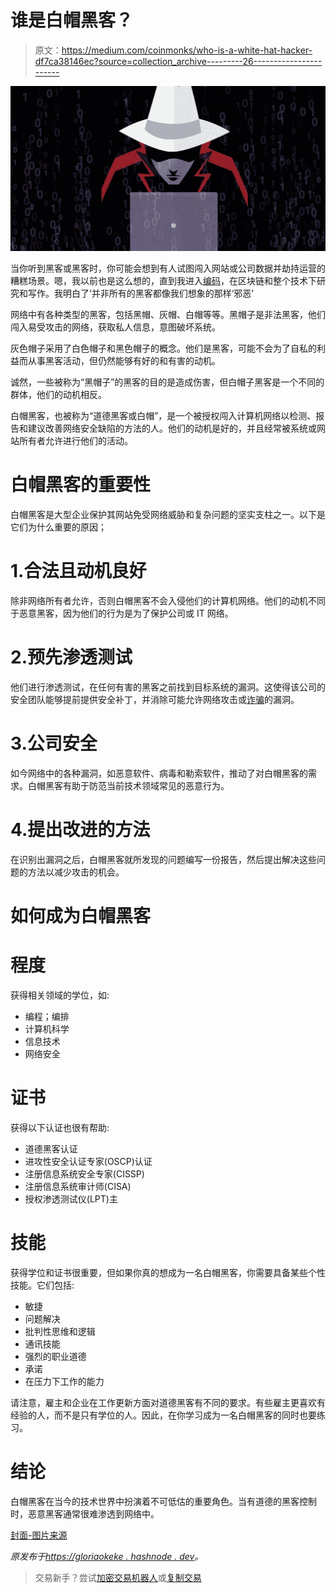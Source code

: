 # 谁是白帽黑客？

> 原文：<https://medium.com/coinmonks/who-is-a-white-hat-hacker-df7ca38146ec?source=collection_archive---------26----------------------->

![](img/32c16964565cedc8b438ec607d3bbf23.png)

当你听到黑客或黑客时，你可能会想到有人试图闯入网站或公司数据并劫持运营的糟糕场景。嗯，我以前也是这么想的，直到我进入[编码](https://gloriaokeke.hashnode.dev/how-to-avoid-plagiarism-in-coding-for-developers)，在区块链和整个技术下研究和写作。我明白了‘并非所有的黑客都像我们想象的那样‘邪恶’

网络中有各种类型的黑客，包括黑帽、灰帽、白帽等等。黑帽子是非法黑客，他们闯入易受攻击的网络，获取私人信息，意图破坏系统。

灰色帽子采用了白色帽子和黑色帽子的概念。他们是黑客，可能不会为了自私的利益而从事黑客活动，但仍然能够有好的和有害的动机。

诚然，一些被称为“黑帽子”的黑客的目的是造成伤害，但白帽子黑客是一个不同的群体，他们的动机相反。

白帽黑客，也被称为“道德黑客或白帽”，是一个被授权闯入计算机网络以检测、报告和建议改善网络安全缺陷的方法的人。他们的动机是好的，并且经常被系统或网站所有者允许进行他们的活动。

# 白帽黑客的重要性

白帽黑客是大型企业保护其网站免受网络威胁和复杂问题的坚实支柱之一。以下是它们为什么重要的原因；

# 1.合法且动机良好

除非网络所有者允许，否则白帽黑客不会入侵他们的计算机网络。他们的动机不同于恶意黑客，因为他们的行为是为了保护公司或 IT 网络。

# 2.预先渗透测试

他们进行渗透测试，在任何有害的黑客之前找到目标系统的漏洞。这使得该公司的安全团队能够提前提供安全补丁，并消除可能允许网络攻击或[诈骗](https://gloriaokeke.hashnode.dev/9-deadly-web3-scams-and-how-to-protect-yourself)的漏洞。

# 3.公司安全

如今网络中的各种漏洞，如恶意软件、病毒和勒索软件，推动了对白帽黑客的需求。白帽黑客有助于防范当前技术领域常见的恶意行为。

# 4.提出改进的方法

在识别出漏洞之后，白帽黑客就所发现的问题编写一份报告，然后提出解决这些问题的方法以减少攻击的机会。

# 如何成为白帽黑客

# 程度

获得相关领域的学位，如:

*   编程；编排
*   计算机科学
*   信息技术
*   网络安全

# 证书

获得以下认证也很有帮助:

*   道德黑客认证
*   进攻性安全认证专家(OSCP)认证
*   注册信息系统安全专家(CISSP)
*   注册信息系统审计师(CISA)
*   授权渗透测试仪(LPT)主

# 技能

获得学位和证书很重要，但如果你真的想成为一名白帽黑客，你需要具备某些个性技能。它们包括:

*   敏捷
*   问题解决
*   批判性思维和逻辑
*   通讯技能
*   强烈的职业道德
*   承诺
*   在压力下工作的能力

请注意，雇主和企业在工作更新方面对道德黑客有不同的要求。有些雇主更喜欢有经验的人，而不是只有学位的人。因此，在你学习成为一名白帽黑客的同时也要练习。

# 结论

白帽黑客在当今的技术世界中扮演着不可低估的重要角色。当有道德的黑客控制时，恶意黑客通常很难渗透到网络中。

[封面-图片来源](https://www.backblaze.com/blog/how-hackers-can-help-backblaze-and-the-ethical-hackers-on-hackerone/)

*原发布于*[*https://gloriaokeke . hashnode . dev*](https://gloriaokeke.hashnode.dev/who-is-a-white-hat-hacker)*。*

> 交易新手？尝试[加密交易机器人](/coinmonks/crypto-trading-bot-c2ffce8acb2a)或[复制交易](/coinmonks/top-10-crypto-copy-trading-platforms-for-beginners-d0c37c7d698c)